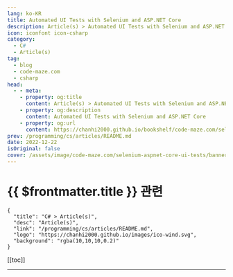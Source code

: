 ```yaml
---
lang: ko-KR
title: Automated UI Tests with Selenium and ASP.NET Core
description: Article(s) > Automated UI Tests with Selenium and ASP.NET Core
icon: iconfont icon-csharp
category: 
  - C#
  - Article(s)
tag: 
  - blog
  - code-maze.com
  - csharp
head:  
  - - meta:
    - property: og:title
      content: Article(s) > Automated UI Tests with Selenium and ASP.NET Core
    - property: og:description
      content: Automated UI Tests with Selenium and ASP.NET Core
    - property: og:url
      content: https://chanhi2000.github.io/bookshelf/code-maze.com/selenium-aspnet-core-ui-tests.html
prev: /programming/cs/articles/README.md
date: 2022-12-22
isOriginal: false
cover: /assets/image/code-maze.com/selenium-aspnet-core-ui-tests/banner.png
---
```


# {{ $frontmatter.title }} 관련

```component VPCard
{
  "title": "C# > Article(s)",
  "desc": "Article(s)",
  "link": "/programming/cs/articles/README.md",
  "logo": "https://chanhi2000.github.io/images/ico-wind.svg",
  "background": "rgba(10,10,10,0.2)"
}
```

[[toc]]

---

<SiteInfo
  name="Automated UI Tests with Selenium and ASP.NET Core"
  desc="In this article, we are going to learn how to write automated UI tests for the ASP.NET Core application with the Selenium library."
  url="https://code-maze.com/selenium-aspnet-core-ui-tests/"
  logo="/assets/image/code-maze.com/favicon.png"
  preview="/assets/image/code-maze.com/selenium-aspnet-core-ui-tests/banner.png"/>

<!-- TODO: 작성 -->
